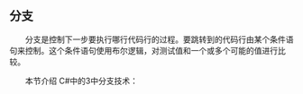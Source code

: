 ## 分支

&emsp;&emsp;分支是控制下一步要执行哪行代码行的过程。要跳转到的代码行由某个条件语句来控制。这个条件语句使用布尔逻辑，对测试值和一个或多个可能的值进行比较。

&emsp;&emsp;本节介绍 C#中的3中分支技术：